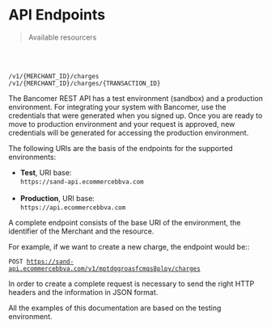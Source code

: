 # API Endpoints

> Available resourcers

<br/>
<br/>

```
/v1/{MERCHANT_ID}/charges
/v1/{MERCHANT_ID}/charges/{TRANSACTION_ID}
```

The Bancomer REST API has a test environment (sandbox) and a production environment. For integrating your system with Bancomer, use the credentials that were generated when you signed up. Once you are ready to move to production environment and your request is approved, new credentials will be generated for accessing the production environment.

The following URIs are the basis of the endpoints for the supported environments:

* **Test**, URI base: <br/> `https://sand-api.ecommercebbva.com`<br/><br/>
* **Production**, URI base: <br/>`https://api.ecommercebbva.com`<br/>

A complete endpoint consists of the base URI of the environment, the identifier of the Merchant and the resource.

For example, if we want to create a new charge, the endpoint would be::

<code>POST https://sand-api.ecommercebbva.com/v1/mptdggroasfcmqs8plpy/charges</code>

In order to create a complete request is necessary to send the right HTTP headers and the information in JSON format.

<aside class="notice">
 All the examples of this documentation are based on the testing environment.
</aside>